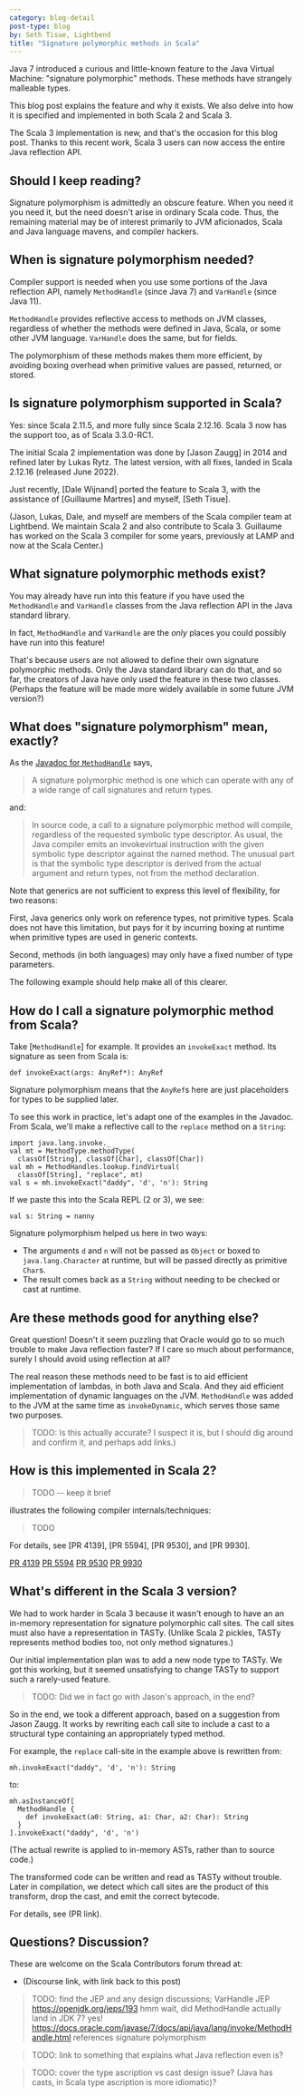 ```yaml
---
category: blog-detail
post-type: blog
by: Seth Tisue, Lightbend
title: "Signature polymorphic methods in Scala"
---
```


Java 7 introduced a curious and little-known feature to the Java
Virtual Machine: "signature polymorphic" methods. These methods have
strangely malleable types.

This blog post explains the feature and why it exists. We also delve
into how it is specified and implemented in both Scala 2 and Scala 3.

The Scala 3 implementation is new, and that's the occasion for this
blog post. Thanks to this recent work, Scala 3 users can now access
the entire Java reflection API.

## Should I keep reading?

Signature polymorphism is admittedly an obscure feature. When you need
it you need it, but the need doesn't arise in ordinary Scala
code. Thus, the remaining material may be of interest primarily to JVM
aficionados, Scala and Java language mavens, and compiler hackers.

## When is signature polymorphism needed?

Compiler support is needed when you use some portions of the Java
reflection API, namely `MethodHandle` (since Java 7) and `VarHandle`
(since Java 11).

`MethodHandle` provides reflective access to methods on JVM classes,
regardless of whether the methods were defined in Java, Scala, or some
other JVM language. `VarHandle` does the same, but for fields.

The polymorphism of these methods makes them more efficient, by
avoiding boxing overhead when primitive values are passed, returned,
or stored.

## Is signature polymorphism supported in Scala?

Yes: since Scala 2.11.5, and more fully since Scala 2.12.16.  Scala 3
now has the support too, as of Scala 3.3.0-RC1.

The initial Scala 2 implementation was done by [Jason Zaugg] in 2014
and refined later by Lukas Rytz. The latest version, with all fixes,
landed in Scala 2.12.16 (released June 2022).

Just recently, [Dale Wijnand] ported the feature to Scala 3, with the
assistance of [Guillaume Martres] and myself, [Seth Tisue].

(Jason, Lukas, Dale, and myself are members of the Scala compiler team
at Lightbend. We maintain Scala 2 and also contribute to Scala 3.
Guillaume has worked on the Scala 3 compiler for some years, previously
at LAMP and now at the Scala Center.)

## What signature polymorphic methods exist?

You may already have run into this feature if you have used the
`MethodHandle` and `VarHandle` classes from the Java reflection API in
the Java standard library.

In fact, `MethodHandle` and `VarHandle` are the _only_ places you
could possibly have run into this feature!

That's because users are not allowed to define their own signature
polymorphic methods. Only the Java standard library can do that, and
so far, the creators of Java have only used the feature in these two
classes. (Perhaps the feature will be made more widely available in
some future JVM version?)

## What does "signature polymorphism" mean, exactly?

As the [Javadoc for `MethodHandle`](https://docs.oracle.com/en/java/javase/11/docs/api/java.base/java/lang/invoke/MethodHandle.html) says,

> A signature polymorphic method is one which can operate with any of
> a wide range of call signatures and return types.

and:

> In source code, a call to a signature polymorphic method will
> compile, regardless of the requested symbolic type descriptor. As
> usual, the Java compiler emits an invokevirtual instruction with the
> given symbolic type descriptor against the named method. The unusual
> part is that the symbolic type descriptor is derived from the actual
> argument and return types, not from the method declaration.

Note that generics are not sufficient to express this level of
flexibility, for two reasons:

First, Java generics only work on reference types, not primitive
types.  Scala does not have this limitation, but pays for it by
incurring boxing at runtime when primitive types are used in generic
contexts.

Second, methods (in both languages) may only have a fixed number of
type parameters.

The following example should help make all of this clearer.

## How do I call a signature polymorphic method from Scala?

Take [`MethodHandle`] for example. It provides an `invokeExact`
method. Its signature as seen from Scala is:

    def invokeExact(args: AnyRef*): AnyRef

Signature polymorphism means that the `AnyRef`s here are just
placeholders for types to be supplied later.

To see this work in practice, let's adapt one of the examples in
the Javadoc. From Scala, we'll make a reflective call to the `replace`
method on a `String`:

    import java.lang.invoke._
    val mt = MethodType.methodType(
      classOf[String], classOf[Char], classOf[Char])
    val mh = MethodHandles.lookup.findVirtual(
      classOf[String], "replace", mt)
    val s = mh.invokeExact("daddy", 'd', 'n'): String

If we paste this into the Scala REPL (2 or 3), we see:

    val s: String = nanny

Signature polymorphism helped us here in two ways:

* The arguments `d` and `n` will not be passed as `Object` or boxed to
  `java.lang.Character` at runtime, but will be passed directly as
  primitive `Char`s.
* The result comes back as a `String` without needing to be checked
  or cast at runtime.

## Are these methods good for anything else?

Great question! Doesn't it seem puzzling that Oracle would go to so
much trouble to make Java reflection faster? If I care so much about
performance, surely I should avoid using reflection at all?

The real reason these methods need to be fast is to aid efficient
implementation of lambdas, in both Java and Scala. And they aid
efficient implementation of dynamic languages on the
JVM. `MethodHandle` was added to the JVM at the same time as
`invokeDynamic`, which serves those same two purposes.

> TODO: Is this actually accurate? I suspect it is, but I should
> dig around and confirm it, and perhaps add links.)

## How is this implemented in Scala 2?

> TODO -- keep it brief

illustrates the following compiler internals/techniques:

> TODO

For details, see [PR 4139], [PR 5594], [PR 9530], and [PR 9930].

[PR 4139](https://github.com/scala/scala/pull/4139)
[PR 5594](https://github.com/scala/scala/pull/5594)
[PR 9530](https://github.com/scala/scala/pull/9530)
[PR 9930](https://github.com/scala/scala/pull/9930)

## What's different in the Scala 3 version?

We had to work harder in Scala 3 because it wasn't enough to have an
an in-memory representation for signature polymorphic call sites.  The
call sites must also have a representation in TASTy. (Unlike Scala 2
pickles, TASTy represents method bodies too, not only method
signatures.)

Our initial implementation plan was to add a new node type to TASTy.
We got this working, but it seemed unsatisfying to change TASTy to
support such a rarely-used feature.

> TODO: Did we in fact go with Jason's approach, in the end?

So in the end, we took a different approach, based on a suggestion
from Jason Zaugg. It works by rewriting each call site to include a
cast to a structural type containing an appropriately typed method.

For example, the `replace` call-site in the example above is
rewritten from:

    mh.invokeExact("daddy", 'd', 'n'): String

to:

    mh.asInstanceOf[
      MethodHandle {
        def invokeExact(a0: String, a1: Char, a2: Char): String
      }
    ].invokeExact("daddy", 'd', 'n')

(The actual rewrite is applied to in-memory ASTs, rather than to
source code.)

The transformed code can be written and read as TASTy without
trouble. Later in compilation, we detect which call sites are the
product of this transform, drop the cast, and emit the correct
bytecode.

For details, see (PR link).

## Questions? Discussion?

These are welcome on the Scala Contributors forum thread at:

* (Discourse link, with link back to this post)

> TODO: find the JEP and any design discussions;
> VarHandle JEP https://openjdk.org/jeps/193
> hmm wait, did MethodHandle actually land in JDK 7?
> yes! https://docs.oracle.com/javase/7/docs/api/java/lang/invoke/MethodHandle.html
>   references signature polymorphism

> TODO: link to something that explains what Java reflection even is?

> TODO:
> cover the type ascription vs cast design issue?
> (Java has casts, in Scala type ascription is more idiomatic)?
